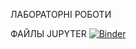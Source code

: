 ЛАБОРАТОРНІ РОБОТИ 

ФАЙЛЫ JUPYTER
[![Binder](https://mybinder.org/badge_logo.svg)](https://mybinder.org/v2/gh/5Tango2/labrob1/main?urlpath=https%3A%2F%2Fgithub.com%2F5Tango2%2Flabrob1%2Fblob%2Fmain%2F%25D0%25BB%25D0%25B0%25D0%25B1%25E2%2584%25963.ipynb)
